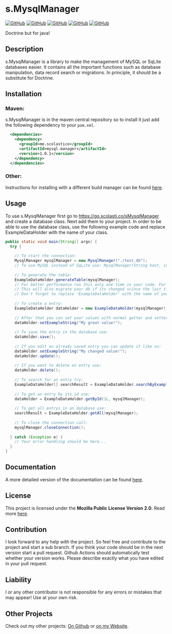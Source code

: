 # s.MysqlManager
[![GitHub](https://img.shields.io/github/license/scolastico/s.MysqlManager)](#)
[![GitHub](https://img.shields.io/github/languages/code-size/scolastico/s.MysqlManager)](#)
[![GitHub](https://img.shields.io/github/issues/scolastico/s.MysqlManager)](#)
[![GitHub](https://img.shields.io/github/v/tag/scolastico/s.MysqlManager?label=version)](#)
[![GitHub](https://github.com/scolastico/s.MysqlManager/actions/workflows/main.yml/badge.svg)](#)

Doctrine but for java!

## Description
s.MysqlManager is a library to make the management of MySQL or SqLite databases easier. It contains all the important functions such as database manipulation, data record search or migrations. In principle, it should be a substitute for Doctrine.

## Installation
### Maven:
s.MysqlManager is in the maven central repository so to install it just add the following dependency to your `pom.xml`.
```xml
  <dependencies>
    <dependency>
      <groupId>me.scolastico</groupId>
      <artifactId>mysql.manager</artifactId>
      <version>1.0.1</version>
    </dependency>
  </dependencies>
```
### Other:
Instructions for installing with a different build manager can be found [here](https://search.maven.org/artifact/me.scolastico/mysql.manager/1.0.1/jar).

## Usage
To use s.MysqlManager first go to https://go.scolasti.co/sMysqlManager and create a database class. Next add them to your project. In order to be able to use the database class, use the following example code and replace ExampleDataHolder with the name of your class.
```java
public static void main(String[] args) {
  try {
  
    // To start the connection:
    MysqlManager mysqlManager = new MysqlManager("./test.db");
    // To use MySQL instead of SqLite use: MysqlManager(String host, int port, String db, String username, String password)
    
    // To generate the table:
    ExampleDataHolder.generateTable(mysqlManager);
    // For better performance run this only one time in your code. For example while your software is starting.
    // This will also migrate your db if its changed scince the last time.
    // Don't forget to replace 'ExampleDataHolder' with the name of your class!
    
    // To create a entry:
    ExampleDataHolder dataHolder = new ExampleDataHolder(mysqlManager);
    
    // After that you can set your values with normal getter and setters:
    dataHolder.setExampleString("My great value!");
    
    // To save the entry in the database use:
    dataHolder.save();
    
    // If you edit an already saved entry you can update it like so:
    dataHolder.setExampleString("My changed value!");
    dataHolder.update();
    
    // If you want to delete an entry use:
    dataHolder.delete();
    
    // To search for an entry try:
    ExampleDataHolder[] searchResult = ExampleDataHolder.searchByExampleString("String to search...", mysqlManager);
    
    // To get an entry by its id use:
    dataHolder = ExampleDataHolder.getById(1L, mysqlManager);
    
    // To get all entrys in an database use:
    searchResult = ExampleDataHolder.getAll(mysqlManager);
    
    // To close the connection call:
    mysqlManager.closeConnection();
    
  } catch (Exception e) {
    // Your error handling should be here...
  }
}
```

## Documentation
A more detailed version of the documentation can be found [here](https://docs.scolasti.co/s.MysqlManager/).

## License
This project is licensed under the **Mozilla Public License Version 2.0**. Read more [here](https://www.mozilla.org/en-US/MPL/2.0/).

## Contribution
I look forward to any help with the project. So feel free and contribute to the project and start a sub branch. If you think your code should be in the next version start a pull request. Github Actions should automatically test whether your version works. Please describe exactly what you have edited in your pull request.

## Liability
I or any other contributor is not responsible for any errors or mistakes that may appear! Use at your own risk.

## Other Projects
Check out my other projects: [On Github](https://github.com/scolastico/) or [on my Website](https://scolasti.co/).
